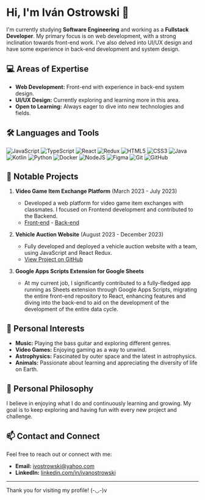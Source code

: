 # Hi, I'm Iván Ostrowski 👋

I'm currently studying **Software Engineering** and working as a **Fullstack Developer**. My primary focus is on web development, with a strong inclination towards front-end work. I've also delved into UI/UX design and have some experience in back-end development and system design.

## 💻 Areas of Expertise

- **Web Development:** Front-end with experience in back-end system design.
- **UI/UX Design:** Currently exploring and learning more in this area.
- **Open to Learning:** Always eager to dive into new technologies and fields.

## 🛠️ Languages and Tools

![JavaScript](https://img.shields.io/badge/javascript-%23323330.svg?style=for-the-badge&logo=javascript&logoColor=%23F7DF1E) ![TypeScript](https://img.shields.io/badge/typescript-%23007ACC.svg?style=for-the-badge&logo=typescript&logoColor=white) ![React](https://img.shields.io/badge/react-%2320232a.svg?style=for-the-badge&logo=react&logoColor=%2361DAFB) ![Redux](https://img.shields.io/badge/redux-%23593d88.svg?style=for-the-badge&logo=redux&logoColor=white) ![HTML5](https://img.shields.io/badge/html5-%23E34F26.svg?style=for-the-badge&logo=html5&logoColor=white) ![CSS3](https://img.shields.io/badge/css3-%231572B6.svg?style=for-the-badge&logo=css3&logoColor=white) ![Java](https://img.shields.io/badge/java-%23ED8B00.svg?style=for-the-badge&logo=openjdk&logoColor=white) ![Kotlin](https://img.shields.io/badge/kotlin-%237F52FF.svg?style=for-the-badge&logo=kotlin&logoColor=white) ![Python](https://img.shields.io/badge/python-3670A0?style=for-the-badge&logo=python&logoColor=ffdd54) ![Docker](https://img.shields.io/badge/docker-%230db7ed.svg?style=for-the-badge&logo=docker&logoColor=white) ![NodeJS](https://img.shields.io/badge/node.js-6DA55F?style=for-the-badge&logo=node.js&logoColor=white) ![Figma](https://img.shields.io/badge/figma-%23F24E1E.svg?style=for-the-badge&logo=figma&logoColor=white) ![Git](https://img.shields.io/badge/git-%23F05033.svg?style=for-the-badge&logo=git&logoColor=white) ![GitHub](https://img.shields.io/badge/github-%23121011.svg?style=for-the-badge&logo=github&logoColor=white) 


## 🚀 Notable Projects

1. **Video Game Item Exchange Platform** (March 2023 - July 2023)
   - Developed a web platform for video game item exchanges with classmates. I focused on Frontend development and contributed to the Backend.
   - [Front-end](https://github.com/EmiLopez23/Lab1Frontend) - [Back-end](https://github.com/EmiLopez23/Lab1)

2. **Vehicle Auction Website** (August 2023 - December 2023)
   - Fully developed and deployed a vehicle auction website with a team, using JavaScript and React Redux.
   - [View Project on GitHub](https://github.com/Bid4Wheels/Bid4WheelsFront)

3. **Google Apps Scripts Extension for Google Sheets**
   - At my current job, I significantly contributed to a fully-fledged app running as Sheets extension through Google Apps Scripts, migrating the entire front-end repository to React, enhancing features and diving into the back-end to aid on the development of the development of the entire data cycle.

## 🎸 Personal Interests

- **Music:** Playing the bass guitar and exploring different genres.
- **Video Games:** Enjoying gaming as a way to unwind.
- **Astrophysics:** Fascinated by outer space and the latest in astrophysics.
- **Animals:** Passionate about learning and appreciating the diversity of life on Earth.

## 🌱 Personal Philosophy

I believe in enjoying what I do and continuously learning and growing. My goal is to keep exploring and having fun with every new project and challenge.

## 📫 Contact and Connect

Feel free to reach out or connect with me:
- **Email:** [ivostrowski@yahoo.com](mailto:ivostrowski@yahoo.com)
- **LinkedIn:** [linkedin.com/in/ivanostrowski](https://www.linkedin.com/in/ivanostrowski)

---

Thank you for visiting my profile! (-◡-)v
